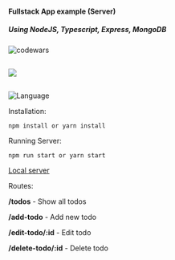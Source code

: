 #### Fullstack App example (Server)

##### Using NodeJS, Typescript, Express, MongoDB

![codewars](https://www.codewars.com/users/eliyahukoren/badges/large)

##

![](https://img.shields.io/github/actions/workflow/status/eliyahukoren/todo-list/action.yaml?label=ToDo%20List&logo=logo)

##

![Language](https://img.shields.io/badge/Language-Typescript-blue)


Installation:

```
npm install or yarn install
```

Running Server:


```
npm run start or yarn start
```


[Local server](http://localhost:4000/todos)

Routes:

**/todos** - Show all todos

**/add-todo** - Add new todo

**/edit-todo/:id** - Edit todo

**/delete-todo/:id** - Delete todo
